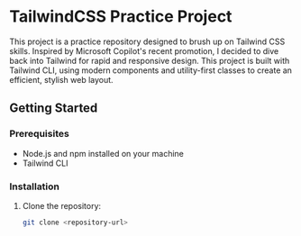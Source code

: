 # TailwindCSS Practice Project

This project is a practice repository designed to brush up on Tailwind CSS skills. Inspired by Microsoft Copilot's recent promotion, I decided to dive back into Tailwind for rapid and responsive design. This project is built with Tailwind CLI, using modern components and utility-first classes to create an efficient, stylish web layout.

## Getting Started

### Prerequisites
- Node.js and npm installed on your machine
- Tailwind CLI

### Installation
1. Clone the repository:
   ```bash
   git clone <repository-url>
